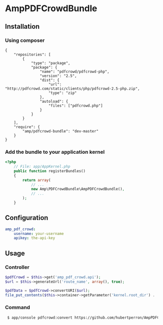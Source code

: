 AmpPDFCrowdBundle
=================

## Installation

### Using composer

    {
        "repositories": [
            {
                "type": "package",
                "package": {
                    "name": "pdfcrowd/pdfcrowd-php",
                    "version": "2.5",
                    "dist": {
                        "url": "http://pdfcrowd.com/static/clients/php/pdfcrowd-2.5-php.zip",
                        "type": "zip"
                    },
                    "autoload": {
                        "files": ["pdfcrowd.php"]
                    }
                }
            }
        ],
        "require": {
            "amp/pdfcrowd-bundle": "dev-master"
        }
    }

### Add the bundle to your application kernel

``` php
<?php
    // File: app/AppKernel.php
    public function registerBundles()
    {
        return array(
            // ...
            new Amp\PDFCrowdBundle\AmpPDFCrowdBundle(),
            // ...
        );
    }
```

## Configuration

``` yaml
amp_pdf_crowd:
    username: your-username
    apikey: the-api-key
```

## Usage

### Controller

``` php
$pdfCrowd = $this->get('amp_pdf_crowd.api');
$url = $this->generateUrl('route_name', array(), true);

$pdfData = $pdfCrowd->convertURI($url);
file_put_contents($this->container->getParameter('kernel.root_dir') . '/../web/pdfs/example.pdf', $pdfData); // Make sure this directory is writable
```

### Command

``` bash
 $ app/console pdfcrowd:convert https://github.com/hubertperron/AmpPDFCrowdBundle web/pdfs/example.pdf
```